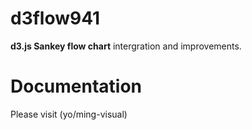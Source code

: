 # d3flow941
**d3.js Sankey flow chart** intergration and improvements.

# Documentation
Please visit
(yo/ming-visual)
